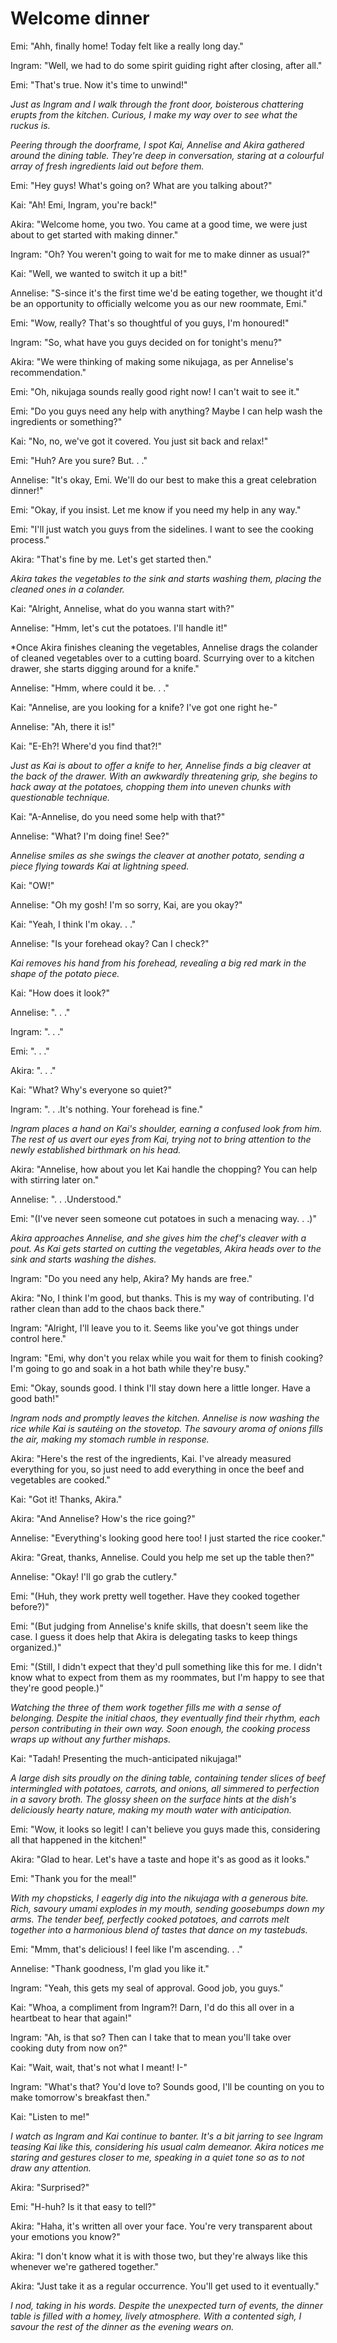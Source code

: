 # Welcome dinner
Emi: "Ahh, finally home! Today felt like a really long day."

Ingram: "Well, we had to do some spirit guiding right after closing, after all."

Emi: "That's true. Now it's time to unwind!"

*Just as Ingram and I walk through the front door, boisterous chattering erupts from the kitchen. Curious, I make my way over to see what the ruckus is.*

*Peering through the doorframe, I spot Kai, Annelise and Akira gathered around the dining table. They're deep in conversation, staring at a colourful array of fresh ingredients laid out before them.*

Emi: "Hey guys! What's going on? What are you talking about?"

Kai: "Ah! Emi, Ingram, you're back!"

Akira: "Welcome home, you two. You came at a good time, we were just about to get started with making dinner."

Ingram: "Oh? You weren't going to wait for me to make dinner as usual?"

Kai: "Well, we wanted to switch it up a bit!"

Annelise: "S-since it's the first time we'd be eating together, we thought it'd be an opportunity to officially welcome you as our new roommate, Emi."

Emi: "Wow, really? That's so thoughtful of you guys, I'm honoured!"

Ingram: "So, what have you guys decided on for tonight's menu?"

Akira: "We were thinking of making some nikujaga, as per Annelise's recommendation."

Emi: "Oh, nikujaga sounds really good right now! I can't wait to see it."

Emi: "Do you guys need any help with anything? Maybe I can help wash the ingredients or something?"

Kai: "No, no, we've got it covered. You just sit back and relax!"

Emi: "Huh? Are you sure? But. . ."

Annelise: "It's okay, Emi. We'll do our best to make this a great celebration dinner!"

Emi: "Okay, if you insist. Let me know if you need my help in any way."

Emi: "I'll just watch you guys from the sidelines. I want to see the cooking process."

Akira: "That's fine by me. Let's get started then."

*Akira takes the vegetables to the sink and starts washing them, placing the cleaned ones in a colander.*

Kai: "Alright, Annelise, what do you wanna start with?"

Annelise: "Hmm, let's cut the potatoes. I'll handle it!"

*Once Akira finishes cleaning the vegetables, Annelise drags the colander of cleaned vegetables over to a cutting board. Scurrying over to a kitchen drawer, she starts digging around for a knife."

Annelise: "Hmm, where could it be. . ."

Kai: "Annelise, are you looking for a knife? I've got one right he-"

Annelise: "Ah, there it is!"

Kai: "E-Eh?! Where'd you find that?!"

*Just as Kai is about to offer a knife to her, Annelise finds a big cleaver at the back of the drawer. With an awkwardly threatening grip, she begins to hack away at the potatoes, chopping them into uneven chunks with questionable technique.*

Kai: "A-Annelise, do you need some help with that?"

Annelise: "What? I'm doing fine! See?"

*Annelise smiles as she swings the cleaver at another potato, sending a piece flying towards Kai at lightning speed.*

Kai: "OW!"

Annelise: "Oh my gosh! I'm so sorry, Kai, are you okay?"

Kai: "Yeah, I think I'm okay. . ."

Annelise: "Is your forehead okay? Can I check?"

*Kai removes his hand from his forehead, revealing a big red mark in the shape of the potato piece.*

Kai: "How does it look?"

Annelise: ". . ."

Ingram: ". . ."

Emi: ". . ."

Akira: ". . ."

Kai: "What? Why's everyone so quiet?"

Ingram: ". . .It's nothing. Your forehead is fine."

*Ingram places a hand on Kai's shoulder, earning a confused look from him. The rest of us avert our eyes from Kai, trying not to bring attention to the newly established birthmark on his head.*

Akira: "Annelise, how about you let Kai handle the chopping? You can help with stirring later on."

Annelise: ". . .Understood."

Emi: "(I've never seen someone cut potatoes in such a menacing way. . .)"

*Akira approaches Annelise, and she gives him the chef's cleaver with a pout. As Kai gets started on cutting the vegetables, Akira heads over to the sink and starts washing the dishes.*

Ingram: "Do you need any help, Akira? My hands are free."

Akira: "No, I think I'm good, but thanks. This is my way of contributing. I'd rather clean than add to the chaos back there."

Ingram: "Alright, I'll leave you to it. Seems like you've got things under control here."

Ingram: "Emi, why don't you relax while you wait for them to finish cooking? I'm going to go and soak in a hot bath while they're busy."

Emi: "Okay, sounds good. I think I'll stay down here a little longer. Have a good bath!"

*Ingram nods and promptly leaves the kitchen. Annelise is now washing the rice while Kai is sautéing on the stovetop. The savoury aroma of onions fills the air, making my stomach rumble in response.*

Akira: "Here's the rest of the ingredients, Kai. I've already measured everything for you, so just need to add everything in once the beef and vegetables are cooked."

Kai: "Got it! Thanks, Akira."

Akira: "And Annelise? How's the rice going?"

Annelise: "Everything's looking good here too! I just started the rice cooker."

Akira: "Great, thanks, Annelise. Could you help me set up the table then?"

Annelise: "Okay! I'll go grab the cutlery."

Emi: "(Huh, they work pretty well together. Have they cooked together before?)"
 
Emi: "(But judging from Annelise's knife skills, that doesn't seem like the case. I guess it does help that Akira is delegating tasks to keep things organized.)"

Emi: "(Still, I didn't expect that they'd pull something like this for me. I didn't know what to expect from them as my roommates, but I'm happy to see that they're good people.)"

*Watching the three of them work together fills me with a sense of belonging. Despite the initial chaos, they eventually find their rhythm, each person contributing in their own way. Soon enough, the cooking process wraps up without any further mishaps.*

Kai: "Tadah! Presenting the much-anticipated nikujaga!"

*A large dish sits proudly on the dining table, containing tender slices of beef intermingled with potatoes, carrots, and onions, all simmered to perfection in a savory broth. The glossy sheen on the surface hints at the dish's deliciously hearty nature, making my mouth water with anticipation.*

Emi: "Wow, it looks so legit! I can't believe you guys made this, considering all that happened in the kitchen!"

Akira: "Glad to hear. Let's have a taste and hope it's as good as it looks."

Emi: "Thank you for the meal!"

*With my chopsticks, I eagerly dig into the nikujaga with a generous bite. Rich, savoury umami explodes in my mouth, sending goosebumps down my arms. The tender beef, perfectly cooked potatoes, and carrots melt together into a harmonious blend of tastes that dance on my tastebuds.*

Emi: "Mmm, that's delicious! I feel like I'm ascending. . ."

Annelise: "Thank goodness, I'm glad you like it."

Ingram: "Yeah, this gets my seal of approval. Good job, you guys."

Kai: "Whoa, a compliment from Ingram?! Darn, I'd do this all over in a heartbeat to hear that again!"

Ingram: "Ah, is that so? Then can I take that to mean you'll take over cooking duty from now on?"

Kai: "Wait, wait, that's not what I meant! I-"

Ingram: "What's that? You'd love to? Sounds good, I'll be counting on you to make tomorrow's breakfast then."

Kai: "Listen to me!"

*I watch as Ingram and Kai continue to banter. It's a bit jarring to see Ingram teasing Kai like this, considering his usual calm demeanor. Akira notices me staring and gestures closer to me, speaking in a quiet tone so as to not draw any attention.*

Akira: "Surprised?"

Emi: "H-huh? Is it that easy to tell?"

Akira: "Haha, it's written all over your face. You're very transparent about your emotions you know?"

Akira: "I don't know what it is with those two, but they're always like this whenever we're gathered together."

Akira: "Just take it as a regular occurrence. You'll get used to it eventually."

*I nod, taking in his words. Despite the unexpected turn of events, the dinner table is filled with a homey, lively atmosphere. With a contented sigh, I savour the rest of the dinner as the evening wears on.*